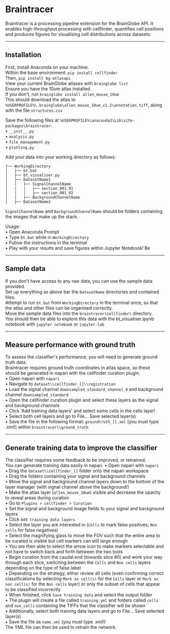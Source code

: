 # Braintracer
Braintracer is a processing pipeline extension for the BrainGlobe API. It enables high-throughput processing with cellfinder, quantifies cell positions and produces figures for visualising cell distributions across datasets.

---
## Installation
First, install Anaconda on your machine.  
Within the base environment: `pip install cellfinder`  
Then, `pip install bg-atlasapi`  
View your current BrainGlobe atlases with `brainglobe list`  
Ensure you have the 10um atlas installed.  
If you don't, run `brainglobe install allen_mouse_10um`  
This should download the atlas to `%USERPROFILE%\.brainglobe\allen_mouse_10um_v1.2\annotation.tiff`, along with the file `structures.csv`  

Save the following files at `%USERPROFILE%\anaconda3\Lib\site-packages\braintracer`:  
• `__init__.py`  
• `analysis.py`  
• `file_management.py`  
• `plotting.py`  

Add your data into your working directory as follows:  
```
├── WorkingDirectory
│   ├── bt.bat
│   ├── bt_visualiser.py
│   ├── DatasetName1
│   |   ├── SignalChannelName
│   |   |   ├── section_001_01
│   |   |   ├── section_001_02
│   |   ├── BackgroundChannelName
│   ├── DatasetName2
```

`SignalChannelName` and `BackgroundChannelName` should be folders containing the images that make up the stack.  

Usage:  
• Open Anaconda Prompt  
• Type `bt.bat` while in `WorkingDirectory`  
• Follow the instructions in the terminal  
• Play with your results and save figures within Jupyter Notebook!  Be

---
## Sample data
If you don't have access to any raw data, you can use the sample data provided.  
Set up everything as above bar the `DatasetName` directories and contained files.  
Attempt to run `bt.bat` from `WorkingDirectory` in the terminal once, so that the atlas and other files can be organised correctly.  
Move the sample data files into the `braintracer\cellfinder\` directory.  
You should then be able to explore this data with the bt_visualiser.ipynb notebook with `jupyter notebook` or `jupyter-lab`  

---
## Measure performance with ground truth
To assess the classifier's performance, you will need to generate ground truth data.  
Braintracer requires ground truth coordinates in atlas space, so these should be generated in napari with the cellfinder curation plugin.  
• Open napari with `napari`  
• Navigate to `dataset\\cellfinder_[]\\registration`  
• Load the signal channel `downsampled_standard_channel_0` and background channel `downsampled_standard`  
• Open the cellfinder curation plugin and select these layers as the signal and background channels  
• Click 'Add training data layers' and select some cells in the cells layer!  
• Select both cell layers and go to File... Save selected layer(s)  
• Save the file in the following format: `groundtruth_[].xml` (you must type .xml!) within `braintracer\\ground_truth`  

---
## Generate training data to improve the classifier
The classifier requires some feedback to be improved, or retrained.  
You can generate training data easily in napari.
• Open napari with `napari`  
• Drag the `dataset\\cellfinder_[]` folder onto the napari workspace  
• Drag the folders containing your signal and background channels  
• Move the signal and background channel layers down to the bottom of the layer manager (with signal channel above the background!)  
• Make the atlas layer (`allen_mouse_10um`) visible and decrease the opacity to reveal areas during curation  
• Go to `Plugins > cellfinder > Curation`  
• Set the signal and background image fields to your signal and background layers  
• Click `Add training data layers`  
• Select the layer you are interested in (`Cells` to mark false positives; `Non cells` for false negatives)  
• Select the magnifying glass to move the FOV such that the entire area to be curated is visible but cell markers can still large enough  
• You are then able to select the arrow icon to make markers selectable and not have to switch back and forth between the two tools  
• Begin curation from the caudal end (towards slice #0) and work your way through each slice, switching between the `Cells` and `Non cells` layers depending on the type of false label  
• Depending on the strategy, either review all cells (even confirming correct classifications by selecting `Mark as cell(s)` for the `Cells` layer or `Mark as non cell(s)` for the `Non cells` layer) or only the subset of cells that appear to be classified incorrectly  
• When finished, click `Save training data` and select the output folder  
• The plugin will create a file called `training.yml` and folders called `cells` and `non_cells` containing the TIFFs that the classifier will be shown  
• Additionally, select both training data layers and go to File... Save selected layer(s)  
• Save the file as `name.xml` (you must type .xml!)  
The YML file can then be used to retrain the network.  
